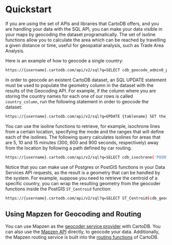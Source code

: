 # Quickstart

If you are using the set of APIs and libraries that CartoDB offers, and you are handling your data with the SQL API, you can make your data visible in your maps by geocoding the dataset programatically. The set of isoline functions allow you to calculate the area which can be reached by travelling a given distance or time, useful for geospatial analysis, such as Trade Area Analysis.

Here is an example of how to geocode a single country:

```bash
https://{username}.cartodb.com/api/v2/sql?q=SELECT cdb_geocode_admin0_polygon('USA')&api_key={Your API key}
```

In order to geocode an existent CartoDB dataset, an SQL UPDATE statement must be used to populate the geometry column in the dataset with the results of the Geocoding API. For example, if the column where you are storing the country names for each one of our rows is called `country_column`, run the following statement in order to geocode the dataset:

```bash
https://{username}.cartodb.com/api/v2/sql?q=UPDATE {tablename} SET the_geom = cdb_geocode_admin0_polygon({country_column})&api_key={Your API key}
```
You can use the isoline functions to retrieve, for example, isochrone lines from a certain location, specifying the mode and the ranges that will define each of the isolines. The following query calculates isolines for areas that are 5, 10 and 15 minutes (300, 600 and 900 seconds, respectively) away from the location by following a path defined by car routing.

```bash
https://{username}.cartodb.com/api/v2/sql?q=SELECT cdb_isochrone('POINT(-3.70568 40.42028)'::geometry, 'car', ARRAY[300,600,900]::integer[])&api_key={Your API key}
```

Notice that you can make use of Postgres or PostGIS functions in your Data Services API requests, as the result is a geometry that can be handled by the system. For example, suppose you need to retrieve the centroid of a specific country, you can wrap the resulting geometry from the geocoder functions inside the PostGIS `ST_Centroid` function:

```bash
https://{username}.cartodb.com/api/v2/sql?q=SELECT ST_Centroid(cdb_geocode_admin0_polygon('USA'))&api_key={Your API key}
```

## Using Mapzen for Geocoding and Routing

You can use Mapzen as the [geocoder service provider](http://docs.cartodb.com/cartodb-platform/dataservices-api/#geocoding-functions) with CartoDB. You can also use the [Mapzen API](https://mapzen.com/documentation/search/) directly, to geocode your data. Additionally, the Mapzen routing service is built into the [routing functions](http://docs.cartodb.com/cartodb-platform/dataservices-api/#routing-functions) of CartoDB.
